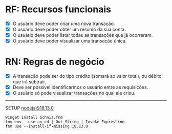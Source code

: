 # RF: Recursos funcionais

- [x] O usuário deve poder criar uma nova transação.
- [x] O usuário deve poder obter um resumo da sua conta.
- [x] O usuário deve poder listar todas as transações que já ocorreram.
- [x] O usuário deve poder visualizar uma transação única.

# RN: Regras de negócio

- [x] A transação pode ser do tipo crédito (somará ao valor total), ou débito que irá subtrair.
- [x] Deve ser possível identificarmos o usuário entre as requisições.
- [x] O usuário só pode visualizar transações no qual ele criou.

---

SETUP nodejs@18.13.0

```
winget install Schniz.fnm
fnm env --use-on-cd | Out-String | Invoke-Expression
fnm use --install-if-missing 18.13.0
```
